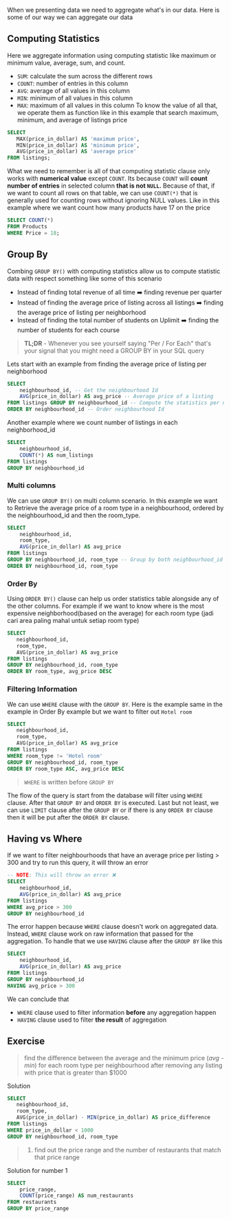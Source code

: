 When we presenting data we need to aggregate what's in our data. Here is some of our way we can aggregate our data
## Computing Statistics
Here we aggregate information using computing statistic like maximum or minimum value, average, sum, and count. 
- `SUM`: calculate the sum across the different rows
- `COUNT`: number of entries in this column
- `AVG`: average of all values in this column
- `MIN`: minimum of all values in this column
- `MAX`: maximum of all values in this column
To know the value of all that, we operate them as function like in this example that search maximum, minimum, and average of listings price
```SQL
SELECT
   MAX(price_in_dollar) AS 'maximum price',
   MIN(price_in_dollar) AS 'minimum price',
   AVG(price_in_dollar) AS 'average price'
FROM listings;
```
What we need to remember is all of that computing statistic clause only works with **numerical value** except `COUNT`. Its because `COUNT` will **count number of entries** in selected column **that is not `NULL`.** Because of that, if we want to count all rows on that table, we can use `COUNT(*)` that is generally used for counting rows without ignoring NULL values. Like in this example where we want count how many products have 17 on the price
```SQL
SELECT COUNT(*) 
FROM Products
WHERE Price = 18;
```

## Group By
Combing  `GROUP BY()` with computing statistics allow us to compute statistic data with respect something like some of this scenario
- Instead of finding total revenue of all time ➡️ finding revenue per quarter
- Instead of finding the average price of listing across all listings ➡️ finding the average price of listing per neighborhood
- Instead of finding the total number of students on Uplimit ➡️ finding the number of students for each course
  
> **TL;DR** - Whenever you see yourself saying "Per / For Each" that's your signal that you might need a GROUP BY in your SQL query

Lets start with an example from finding the average price of listing per neighborhood
```SQL
SELECT 
	neighbourhood_id, -- Get the neighbourhood Id 
	AVG(price_in_dollar) AS avg_price -- Average price of a listing 
FROM listings GROUP BY neighbourhood_id -- Compute the statistics per neighbourhood_id 
ORDER BY neighbourhood_id -- Order neighbourhood Id
```

Another example where we count number of listings in each neighborhood_id
```SQL
SELECT
    neighbourhood_id,
    COUNT(*) AS num_listings
FROM listings
GROUP BY neighbourhood_id
```

### Multi columns
We can use `GROUP BY()` on multi column scenario. In this example we want to Retrieve the average price of a room type in a neighbourhood, ordered by the neighbourhood_id and then the room_type.
```SQL
SELECT 
	neighbourhood_id, 
	room_type, 
	AVG(price_in_dollar) AS avg_price 
FROM listings 
GROUP BY neighbourhood_id, room_type -- Group by both neighbourhood_id and room_type 
ORDER BY neighbourhood_id, room_type
```

### Order By
Using `ORDER BY()` clause can help us order statistics table alongside any of the other columns. For example if we want to know where is the most expensive neighborhood(based on the average) for each room type (jadi cari area paling mahal untuk setiap room type)
```SQL
SELECT
   neighbourhood_id,
   room_type,
   AVG(price_in_dollar) AS avg_price
FROM listings
GROUP BY neighbourhood_id, room_type
ORDER BY room_type, avg_price DESC
```

### Filtering Information
We can use `WHERE` clause with the `GROUP BY`.  Here is the example same in the example in Order By  example but we want to filter out `Hotel room`
```SQL
SELECT
   neighbourhood_id,
   room_type,
   AVG(price_in_dollar) AS avg_price
FROM listings
WHERE room_type != 'Hotel room'
GROUP BY neighbourhood_id, room_type
ORDER BY room_type ASC, avg_price DESC
```
> `WHERE` is written before `GROUP BY`

The flow of the query is start from the database will filter using `WHERE` clause. After that `GROUP BY` and `ORDER BY` is executed. 
Last but not least, we can use `LIMIT` clause after the `GROUP BY` or if there is any `ORDER BY` clause then it will be put after the `ORDER BY` clause.
## Having vs Where
If we want to filter neighbourhoods that have an average price per listing > 300 and try to run this query, it will throw an error
```SQl
-- NOTE: This will throw an error ❌ 
SELECT 
	neighbourhood_id, 
	AVG(price_in_dollar) AS avg_price 
FROM listings 
WHERE avg_price > 300 
GROUP BY neighbourhood_id
```
The error happen because `WHERE` clause doesn't work on aggregated data. Instead, `WHERE` clause work on raw information that passed for the aggregation. To handle that we use `HAVING` clause after the `GROUP BY` like this
```SQL
SELECT 
    neighbourhood_id,
    AVG(price_in_dollar) AS avg_price
FROM listings
GROUP BY neighbourhood_id
HAVING avg_price > 300
```
We can conclude that
- `WHERE` clause used to filter information **before** any aggregation happen
- `HAVING` clause used to filter **the result** of aggregation
## Exercise
> find the difference between the average and the minimum price (_avg - min_) for each room type per neighbourhood after removing any listing with price that is greater than $1000

Solution
```SQL
SELECT
   neighbourhood_id,
   room_type,
   AVG(price_in_dollar) - MIN(price_in_dollar) AS price_difference
FROM listings
WHERE price_in_dollar < 1000
GROUP BY neighbourhood_id, room_type
```

> 1. find out the price range and the number of restaurants that match that price range

Solution for number 1
```SQL
SELECT
    price_range,
    COUNT(price_range) AS num_restaurants
FROM restaurants
GROUP BY price_range
```